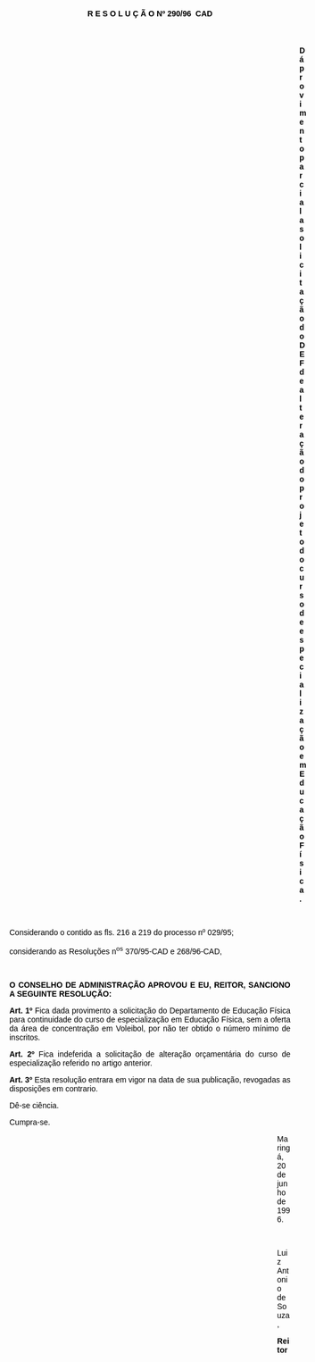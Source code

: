 <BODY TEXT="#000000">

<B><FONT FACE="Arial"><P ALIGN="CENTER">R E S O L U &Ccedil; &Atilde; O Nº 290/96  CAD</P>
</B><P ALIGN="CENTER"></P>
<P ALIGN="CENTER">&nbsp;</P><DIR>
<DIR>
<DIR>
<DIR>
<DIR>
<DIR>
<DIR>
<DIR>
<DIR>
<DIR>
<DIR>
<DIR>
<DIR>

<B><P ALIGN="JUSTIFY">D&aacute; provimento parcial a solicita&ccedil;&atilde;o do DEF de altera&ccedil;&atilde;o do projeto do curso de especializa&ccedil;&atilde;o em Educa&ccedil;&atilde;o F&iacute;sica.</P>
</B><P ALIGN="JUSTIFY"></P>
<P ALIGN="JUSTIFY">&nbsp;</P></DIR>
</DIR>
</DIR>
</DIR>
</DIR>
</DIR>
</DIR>
</DIR>
</DIR>
</DIR>
</DIR>
</DIR>
</DIR>

<P ALIGN="JUSTIFY">Considerando o contido as fls. 216 a 219 do processo nº 029/95;</P>
<P ALIGN="JUSTIFY">considerando as Resolu&ccedil;&otilde;es n<SUP>os</SUP> 370/95-CAD e 268/96-CAD,</P>
<P ALIGN="JUSTIFY"></P>
<P ALIGN="JUSTIFY">&nbsp;</P>
<B><P ALIGN="JUSTIFY">O CONSELHO DE ADMINISTRA&Ccedil;&Atilde;O APROVOU E EU, REITOR, SANCIONO A SEGUINTE RESOLU&Ccedil;&Atilde;O:</P>
</B><P ALIGN="JUSTIFY"></P>
<B><P ALIGN="JUSTIFY">Art. 1º</B> Fica dada provimento a solicita&ccedil;&atilde;o do Departamento de Educa&ccedil;&atilde;o F&iacute;sica para continuidade do curso de especializa&ccedil;&atilde;o em Educa&ccedil;&atilde;o F&iacute;sica, sem a oferta da &aacute;rea de concentra&ccedil;&atilde;o em Voleibol, por n&atilde;o ter obtido o n&uacute;mero m&iacute;nimo de inscritos.</P>
<B><P ALIGN="JUSTIFY">Art. 2º</B> Fica indeferida a solicita&ccedil;&atilde;o de altera&ccedil;&atilde;o or&ccedil;ament&aacute;ria do curso de especializa&ccedil;&atilde;o referido no artigo anterior.</P>
<B><P ALIGN="JUSTIFY">Art. 3º</B> Esta resolu&ccedil;&atilde;o entrara em vigor na data de sua publica&ccedil;&atilde;o, revogadas as disposi&ccedil;&otilde;es em contrario. </P>
<P ALIGN="JUSTIFY">D&ecirc;-se ci&ecirc;ncia.</P>
<P ALIGN="JUSTIFY">Cumpra-se.</P><DIR>
<DIR>
<DIR>
<DIR>
<DIR>
<DIR>
<DIR>
<DIR>
<DIR>
<DIR>
<DIR>
<DIR>

<P ALIGN="JUSTIFY">Maring&aacute;, 20 de junho de 1996.</P>
<P ALIGN="JUSTIFY"></P>
<P ALIGN="JUSTIFY">&nbsp;</P>
<P ALIGN="JUSTIFY">Luiz Antonio de Souza,</P>
<B><P ALIGN="JUSTIFY">Reitor </P></DIR>
</DIR>
</DIR>
</DIR>
</DIR>
</DIR>
</DIR>
</DIR>
</DIR>
</DIR>
</DIR>
</DIR>
</B></FONT></BODY>
